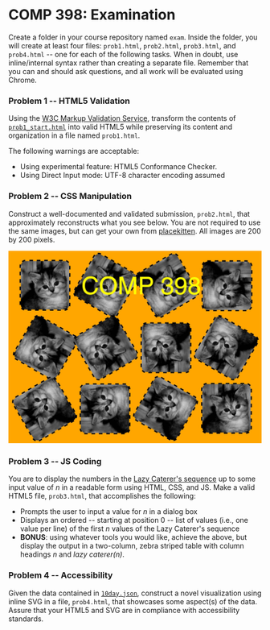 # COMP 398: Examination

Create a folder in your course repository named `exam`. Inside the folder, you will create at least four files: `prob1.html`, `prob2.html`, `prob3.html`, and `prob4.html` -- one for each of the following tasks. When in doubt, use inline/internal syntax rather than creating a separate file. Remember that you can and should ask questions, and all work will be evaluated using Chrome.

### Problem 1 -- HTML5 Validation

Using the [W3C Markup Validation Service](http://validator.w3.org/), transform the contents of [`prob1_start.html`](prob1_start.html) into valid HTML5 while preserving its content and organization in a file named `prob1.html`.

The following warnings are acceptable:

* Using experimental feature: HTML5 Conformance Checker.
* Using Direct Input mode: UTF-8 character encoding assumed

### Problem 2 -- CSS Manipulation

Construct a well-documented and validated submission, `prob2.html`, that approximately reconstructs what you see below. You are not required to use the same images, but can get your own from [placekitten](http://placekitten.com/). All images are 200 by 200 pixels.

![](prob2.jpg)

### Problem 3 -- JS Coding

You are to display the numbers in the [Lazy Caterer's sequence](https://oeis.org/A000124) up to some input value of _n_ in a readable form using HTML, CSS, and JS. Make a valid HTML5 file, `prob3.html`, that accomplishes the following:

* Prompts the user to input a value for _n_ in a dialog box
* Displays an ordered -- starting at position 0 -- list of values (i.e., one value per line) of the first _n_ values of the Lazy Caterer's sequence
* **BONUS**: using whatever tools you would like, achieve the above, but display the output in a two-column, zebra striped table with column headings _n_ and _lazy caterer(n)_.

### Problem 4 -- Accessibility

Given the data contained in [`10day.json`](10day.json), construct a novel visualization using inline SVG in a file, `prob4.html`, that showcases some aspect(s) of the data. Assure that your HTML5 and SVG are in compliance with accessibility standards.